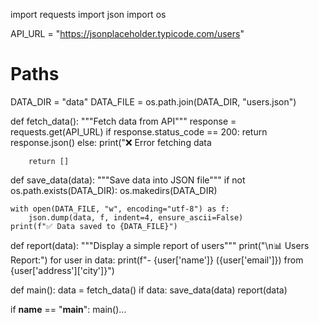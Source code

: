 import requests
import json
import os

API_URL = "https://jsonplaceholder.typicode.com/users"

# Paths
DATA_DIR = "data"
DATA_FILE = os.path.join(DATA_DIR, "users.json")

def fetch_data():
    """Fetch data from API"""
    response = requests.get(API_URL)
    if response.status_code == 200:
        return response.json()
    else:
        print("❌ Error fetching data
        
        return []

def save_data(data):
    """Save data into JSON file"""
    if not os.path.exists(DATA_DIR):
        os.makedirs(DATA_DIR)

    with open(DATA_FILE, "w", encoding="utf-8") as f:
        json.dump(data, f, indent=4, ensure_ascii=False)
    print(f"✅ Data saved to {DATA_FILE}")

def report(data):
    """Display a simple report of users"""
    print("\n📊 Users Report:")
    for user in data:
        print(f"- {user['name']} ({user['email']}) from {user['address']['city']}")

def main():
    data = fetch_data()
    if data:
        save_data(data)
        report(data)

if __name__ == "__main__":
    main()...
